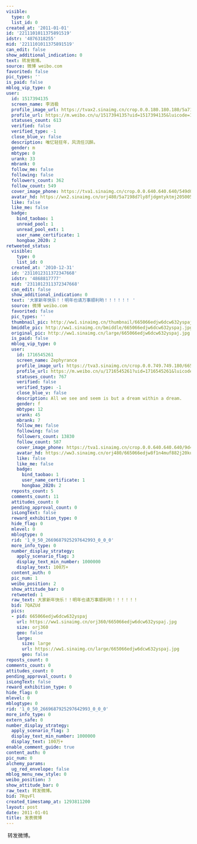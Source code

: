 ```yaml
---
visible:
  type: 0
  list_id: 0
created_at: '2011-01-01'
id: '2211101011375891519'
idstr: '4876318255'
mid: '2211101011375891519'
can_edit: false
show_additional_indication: 0
text: 转发微博。
source: 微博 weibo.com
favorited: false
pic_types: ''
is_paid: false
mblog_vip_type: 0
user:
  id: 1517394135
  screen_name: 李消极
  profile_image_url: https://tvax2.sinaimg.cn/crop.0.0.180.180.180/5a7198d7ly8fjdgmtyktmj20500500so.jpg?KID=imgbed,tva&Expires=1606400338&ssig=qNjTAa78K2
  profile_url: https://m.weibo.cn/u/1517394135?uid=1517394135&luicode=10000011&lfid=2304131517394135_-_WEIBO_SECOND_PROFILE_WEIBO
  statuses_count: 613
  verified: false
  verified_type: -1
  close_blue_v: false
  description: 唯忆轻狂年，风流任沉醉。
  gender: m
  mbtype: 0
  urank: 33
  mbrank: 0
  follow_me: false
  following: false
  followers_count: 362
  follow_count: 549
  cover_image_phone: https://tva1.sinaimg.cn/crop.0.0.640.640.640/549d0121tw1egm1kjly3jj20hs0hsq4f.jpg
  avatar_hd: https://wx2.sinaimg.cn/orj480/5a7198d7ly8fjdgmtyktmj20500500so.jpg
  like: false
  like_me: false
  badge:
    bind_taobao: 1
    unread_pool: 1
    unread_pool_ext: 1
    user_name_certificate: 1
    hongbao_2020: 2
retweeted_status:
  visible:
    type: 0
    list_id: 0
  created_at: '2010-12-31'
  id: '2311012311372347668'
  idstr: '4868817777'
  mid: '2311012311372347668'
  can_edit: false
  show_additional_indication: 0
  text: '大家新年快乐！！明年也请万事顺利哟！！！！！！ '
  source: 微博 weibo.com
  favorited: false
  pic_types: ''
  thumbnail_pic: http://ww1.sinaimg.cn/thumbnail/665066edjw6dcw632yspaj.jpg
  bmiddle_pic: http://ww1.sinaimg.cn/bmiddle/665066edjw6dcw632yspaj.jpg
  original_pic: http://ww1.sinaimg.cn/large/665066edjw6dcw632yspaj.jpg
  is_paid: false
  mblog_vip_type: 0
  user:
    id: 1716545261
    screen_name: Zephyrance
    profile_image_url: https://tva3.sinaimg.cn/crop.0.0.749.749.180/665066edjw8f1n4muf882j20ku0ktq4e.jpg?KID=imgbed,tva&Expires=1606400338&ssig=M%2B9IfJzmFc
    profile_url: https://m.weibo.cn/u/1716545261?uid=1716545261&luicode=10000011&lfid=2304131517394135_-_WEIBO_SECOND_PROFILE_WEIBO
    statuses_count: 767
    verified: false
    verified_type: -1
    close_blue_v: false
    description: All we see and seem is but a dream within a dream.
    gender: f
    mbtype: 12
    urank: 45
    mbrank: 7
    follow_me: false
    following: false
    followers_count: 13830
    follow_count: 587
    cover_image_phone: https://tva1.sinaimg.cn/crop.0.0.640.640.640/9d44112bjw1f1xl1c10tuj20hs0hs0tw.jpg
    avatar_hd: https://ww3.sinaimg.cn/orj480/665066edjw8f1n4muf882j20ku0ktq4e.jpg
    like: false
    like_me: false
    badge:
      bind_taobao: 1
      user_name_certificate: 1
      hongbao_2020: 2
  reposts_count: 5
  comments_count: 11
  attitudes_count: 0
  pending_approval_count: 0
  isLongText: false
  reward_exhibition_type: 0
  hide_flag: 0
  mlevel: 0
  mblogtype: 0
  rid: '1_0_50_2669687925297642993_0_0_0'
  more_info_type: 0
  number_display_strategy:
    apply_scenario_flag: 3
    display_text_min_number: 1000000
    display_text: 100万+
  content_auth: 0
  pic_num: 1
  weibo_position: 2
  show_attitude_bar: 0
  retweeted: 1
  raw_text: 大家新年快乐！！明年也请万事顺利哟！！！！！！ ​​​
  bid: 7QAZUd
  pics:
  - pid: 665066edjw6dcw632yspaj
    url: https://ww1.sinaimg.cn/orj360/665066edjw6dcw632yspaj.jpg
    size: orj360
    geo: false
    large:
      size: large
      url: https://ww1.sinaimg.cn/large/665066edjw6dcw632yspaj.jpg
      geo: false
reposts_count: 0
comments_count: 0
attitudes_count: 0
pending_approval_count: 0
isLongText: false
reward_exhibition_type: 0
hide_flag: 0
mlevel: 0
mblogtype: 0
rid: '1_0_50_2669687925297642993_0_0_0'
more_info_type: 0
extern_safe: 0
number_display_strategy:
  apply_scenario_flag: 3
  display_text_min_number: 1000000
  display_text: 100万+
enable_comment_guide: true
content_auth: 0
pic_num: 0
alchemy_params:
  ug_red_envelope: false
mblog_menu_new_style: 0
weibo_position: 3
show_attitude_bar: 0
raw_text: 转发微博。
bid: 7RqvFl
created_timestamp_at: 1293811200
layout: post
date: 2011-01-01
title: 发表微博
---
```


![]()
转发微博。
